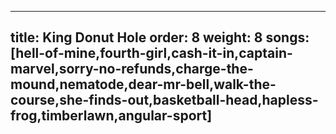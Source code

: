 
---
title: King Donut Hole
order: 8
weight: 8
songs: [hell-of-mine,fourth-girl,cash-it-in,captain-marvel,sorry-no-refunds,charge-the-mound,nematode,dear-mr-bell,walk-the-course,she-finds-out,basketball-head,hapless-frog,timberlawn,angular-sport]
---
